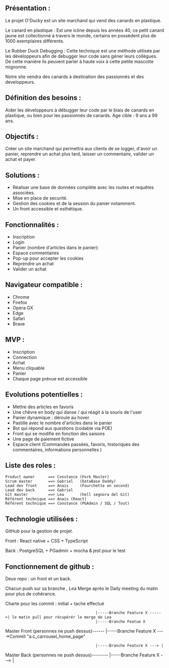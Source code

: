 ## Présentation :

Le projet O'Ducky est un site marchand qui vend des canards en plastique.

Le canard en plastique : Est une icône depuis les années 40, ce petit canard jaune est collectionné à travers le monde, certains en possèdent plus de 1000 exemplaires différents.

Le Rubber Duck Debugging : Cette technique est une méthode utilisée par les développeurs afin de debugger leur code sans géner leurs collègues. De cette manière ils peuvent parler à haute voix à cette petite mascotte mignonne. 

Notre site vendra des canards à destination des passionnés et des developpeurs.


## Définition des besoins : 

Aider les développeurs à débugger leur code par le biais de canards en plastique, ou bien pour les passionnés de canards.
Age cible : 9 ans a 99 ans. 


## Objectifs : 

Créer un site marchand qui permettra aux clients de se logger, d'avoir un panier, reprendre un achat plus tard, laisser un commentaire,  valider un achat et payer.


## Solutions : 

- Réaliser une base de données complète avec les routes et requêtes associées. 
- Mise en place de securité.
- Gestion des cookies et de la session du panier notamment. 
- Un front accessible et esthétique. 



## Fonctionnalités :

- Inscription
- Login
- Panier (nombre d'articles dans le panier): 
- Espace commentaires
- Pop-up pour accepter les cookies
- Reprendre un achat
- Valider un achat


## Navigateur compatible : 

- Chrome 
- Firefox 
- Opera GX 
- Edge 
- Safari 
- Brave


## MVP : 

- Inscription
- Connection
- Achat
- Menu cliquable
- Panier
- Chaque page prévue est accessible


## Evolutions potentielles : 

- Mettre des articles en favoris
- Une chèvre en body qui danse / qui réagit à la souris de l'user
- Panier dynamique : déroule au hover
- Pastille avec le nombre d'articles dans le panier
- Bot qui répond aux questions (codable via POE) 
- Front qui se modifie en fonction des saisons 
- Une page de paiement fictive
- Espace client (Commandes passées, favoris, historiques des commentaires, informations personnelles )

## Liste des roles : 

```
Product owner      ==> Constance (Fork Master)
Scrum master       ==> Gabriel   (DataBase Daddy)
Lead dev front     ==> Anais     (Fourchette en second)
Lead dev back      ==> Gabriel
Git master         ==> Lea       (hell segnora del Git)
Référent technique ==> Anais (React)
Référent technique ==> Constance (PGAdmin / SQL / Tout)
```

##	Technologie utilisées :

GitHub pour la gestion de projet.  

Front : React native + CSS + TypeScript 

Back : PostgreSQL + PGadmin + mocha & jest pour le test

## Fonctionnement de github : 

Deux repo : un front et un back.

Chacun push sur sa branche ,  Lea Merge après le Daily meeting du matin pour plus de cohérance.

Charte pour les commit : initial + tache effectué 
                                                                    
                                                                                            
                                            |-----Branche Feature X ----->| le matin pull pour récupérér le merge de Lea
                                            |-----Branche Featue X                                     
Master Front (personnes ne push dessus)------
                                            |-----Branche Feature X ---->Commit "a.c_carrousel_home_page"
                                                                                                


                                            |-----Branche Feature X ---> |
Master Back (personnes ne push dessus)--------
                                            |-----Branche Feature X ---> |
